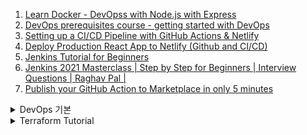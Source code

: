 1. [Learn Docker - DevOpss with Node.js with Express](https://youtu.be/9zUHg7xjIqQ)
1. [DevOps prerequisites course - getting started with DevOps](https://youtu.be/Wvf0mBNGjXY)
1. [Setting up a CI/CD Pipeline with GitHub Actions & Netlify](https://youtu.be/KIvDWeTXbQk)
1. [Deploy Production React App to Netlify (Github and CI/CD)](https://youtu.be/TVb05-_vdSc)
1. [Jenkins Tutorial for Beginners](https://youtube.com/playlist?list=PLy7NrYWoggjw_LIiDK1LXdNN82uYuuuiC)
1. [Jenkins 2021 Masterclass | Step by Step for Beginners | Interview Questions | Raghav Pal |](3https://youtu.be/woMAXn4e8NA)
1. [Publish your GitHub Action to Marketplace in only 5 minutes](https://youtu.be/VjBMAzf4uNU)

<details>
<summary>DevOps 기본</summary>

1. [Infrastructure as Code 의 최고 인기Terraform(테라폼) 현직 DevOps 엔지니어, AWS Hero 가 이야기하는 Terraform 기본설명!](https://www.youtube.com/watch?v=3qSpwqckvXQ&list=PLSJb8dsKrZ97QCyLe3HNwlpYxXJnpJqSF&index=1)
</details>

<details>
<summary>Terraform Tutorial</summary>

1. [What is Terraform? | Terraform Tutorial | #1](https://youtu.be/vwn77cUarTs)
</details>
